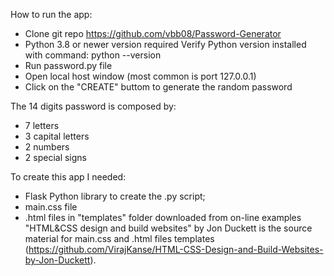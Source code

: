 How to run the app:
- Clone git repo https://github.com/vbb08/Password-Generator
- Python 3.8 or newer version required
  Verify Python version installed with command: python --version
- Run password.py file
- Open local host window (most common is port 127.0.0.1)
- Click on the "CREATE" buttom to generate the random password

The 14 digits password is composed by:
- 7 letters
- 3 capital letters
- 2 numbers
- 2 special signs

To create this app I needed:
- Flask Python library to create the .py script;
- main.css file
- .html files in "templates" folder downloaded from on-line examples
"HTML&CSS design and build websites" by Jon Duckett is the source material for main.css and .html files templates (https://github.com/VirajKanse/HTML-CSS-Design-and-Build-Websites-by-Jon-Duckett).

